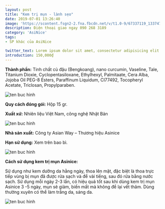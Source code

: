 ```yaml
---
layout: post
title: "Kem trị mụn - lành sẹo"
date: 2019-07-01 13:26:40
image: 'https://scontent.fsgn2-2.fna.fbcdn.net/v/t1.0-9/67337119_1337474463073322_426318595534880768_n.jpg?_nc_cat=100&_nc_oc=AQlLKp97tt4wOEf_6fI3rz_etFgj2rgIHUKXwyZREp6_PU15KMDRmgH6BYl05JlE_Ms&_nc_ht=scontent.fsgn2-2.fna&oh=b0586c22aa3984441aab5737c1965d99&oe=5DBA60AC'
description: Điện thoại giao ngay 090 268 3189
category: 'AsiNice'
tags:
- SP khác của AsiNice

twitter_text: Lorem ipsum dolor sit amet, consectetur adipisicing elit.
introduction: 150,000₫
---
```


**Thành phần:** Tinh chất củ đậu (Bengkoang), nano curcumin, Vaseline, Tale, Titanium Dioxie, Cyclopentasiloxane, Ethylhexyl, Palmitaate, Cera Alba, Jojoba Oil PEG-8 Esters, Paraffinum Liquidum, CI77492, Tocopheryl Acetate, Triclosan, Propylparaben.

![ten buc hinh](https://scontent.fsgn2-1.fna.fbcdn.net/v/t1.0-9/66776021_1337474489739986_8501452888403345408_n.jpg?_nc_cat=104&_nc_oc=AQlhS8Z_ZBUTWqZ2sz8-ugDPnwG0YHYLr0LLWh7sHoxxXmO-kK-eb_D22NuurWa3HIY&_nc_ht=scontent.fsgn2-1.fna&oh=fcfad2f51828e4a3a70f1e6c91a28753&oe=5DBA54F7 "ten buc hinh")

**Quy cách đóng gói:** Hộp 15 gr.

**Xuất xứ:** Nhiên liệu Việt Nam, công nghệ Nhật Bản

![ten buc hinh](https://scontent.fsgn2-3.fna.fbcdn.net/v/t1.0-9/66604774_1337474569739978_3328377235223609344_n.jpg?_nc_cat=110&_nc_oc=AQnsxu0eouneBc3XzX-YA4XKhbSme2wNbEt1baefkNDISbcZDvYu97l1iYJzYAlV7gA&_nc_ht=scontent.fsgn2-3.fna&oh=6dfc44e6d8af39ec9dca28473171ca93&oe=5DEEC397 "ten buc hinh")

**Nhà sản xuất:** Công ty Asian Way – Thương hiệu Asinice

**Hạn sử dụng:** Xem trên bao bì.

![ten buc hinh](https://scontent.fsgn2-3.fna.fbcdn.net/v/t1.0-9/66769578_1338169396337162_8010606120097808384_n.jpg?_nc_cat=110&_nc_oc=AQlstZZQgHGI6uCVgy_umDuEWU5EDkY9wHLt30GOAdw14NtOVPAbf4yOykg0e8ZMVnA&_nc_ht=scontent.fsgn2-3.fna&oh=72195bb8208bcc2fe59fa87b61858e64&oe=5DB08FA7 "ten buc hinh")

**Cách sử dụng kem trị mụn Asinice:**

Sử dụng như kem dưỡng da hằng ngày, thoa lên mặt, đặc biệt là thoa trực tiếp vùng bị mụn đã được rửa sạch và để vài tiếng, sau đó rửa bằng nước sạch. Sử dụng mỗi ngày 2-3 lần, có hiệu quả tốt sau khi dùng kem trị mụn Asinice 3 -5 ngày, mụn sẽ giảm, biến mất mà không để lại vết thâm. Dùng thường xuyên có thể làm trắng da, sáng da.

![ten buc hinh](https://lh3.googleusercontent.com/-0dBqRv6oapI/U-BLcB6FkYI/AAAAAAAAAOs/jalnNUQSkmw/w413-h572-no/IMG_20140319_0002.jpg "ten buc hinh")
